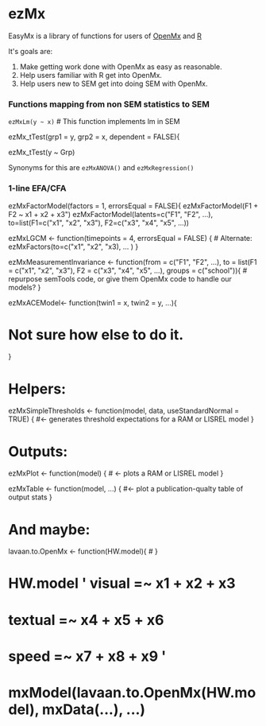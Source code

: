 # ezMx

EasyMx is a library of functions for users of [OpenMx](http://openmx.psyc.virginia.edu/) and [R](http://cran.r-project.org/)

It's goals are:

1. Make getting work done with  OpenMx as easy as reasonable.
2. Help users familiar with R get into OpenMx.
3. Help users new to SEM get into doing SEM with OpenMx.


### Functions mapping from non SEM statistics to SEM

`ezMxLm(y ~ x)` # This function implements lm in SEM

ezMx_tTest(grp1 = y, grp2 = x, dependent = FALSE){

ezMx_tTest(y ~ Grp)

Synonyms for this are `ezMxANOVA()` and `ezMxRegression()`

### 1-line EFA/CFA

ezMxFactorModel(factors = 1, errorsEqual = FALSE){
ezMxFactorModel(F1 + F2 ~ x1 + x2 + x3")
ezMxFactorModel(latents=c("F1", "F2", ...), to=list(F1=c("x1", "x2", "x3"), F2=c("x3", "x4", "x5", ...))

ezMxLGCM <- function(timepoints = 4, errorsEqual = FALSE) {
	# Alternate:    ezMxFactors(to=c("x1", "x2", "x3), ... )
}

ezMxMeasurementInvariance <- function(from = c("F1", "F2", ...), to = list(F1 = c("x1", "x2", "x3"), F2 = c("x3", "x4", "x5", ...), groups = c("school")){
	# repurpose semTools code, or give them OpenMx code to handle our models?
}

ezMxACEModel<- function(twin1 = x, twin2 = y, ...){
   # Not sure how else to do it.
}

# Helpers:
ezMxSimpleThresholds <- function(model, data, useStandardNormal = TRUE) {
	#<- generates threshold expectations for a RAM or LISREL model
}

# Outputs:
ezMxPlot <- function(model) {
	# <- plots a RAM or LISREL model
}

ezMxTable <- function(model, ...) {
	#<- plot a publication-qualty table of output stats
}

# And maybe:
lavaan.to.OpenMx <- function(HW.model){
	# 
}

# HW.model ' visual  =~ x1 + x2 + x3
#            textual =~ x4 + x5 + x6
# 		   speed   =~ x7 + x8 + x9 '
# 
# mxModel(lavaan.to.OpenMx(HW.model), mxData(...), ...)

